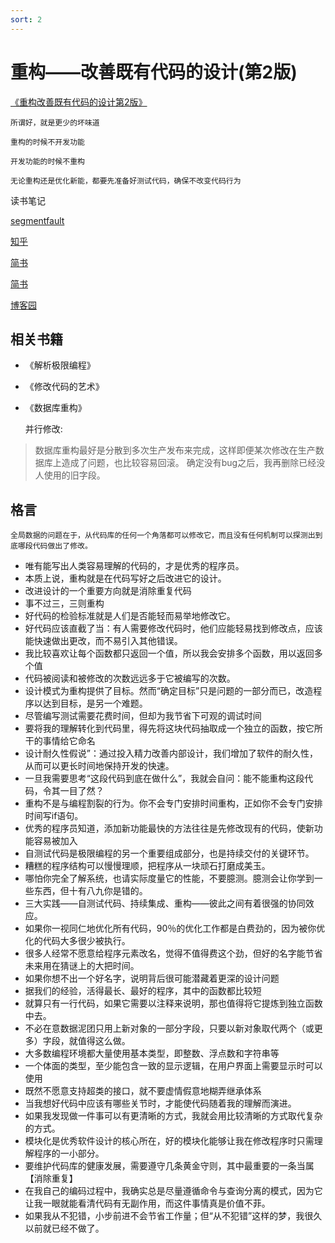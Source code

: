 ```yaml
---
sort: 2
---
```


# 重构——改善既有代码的设计(第2版)

[《重构改善既有代码的设计第2版》](https://refactoring.com/)

```danger
所谓好，就是更少的坏味道

重构的时候不开发功能

开发功能的时候不重构

无论重构还是优化新能，都要先准备好测试代码，确保不改变代码行为
```

读书笔记

[segmentfault](https://segmentfault.com/a/1190000011460556)

[知乎](https://zhuanlan.zhihu.com/p/338146387)

[简书](https://www.jianshu.com/p/13c3640db848)

[简书](https://www.jianshu.com/p/1156006f00f9)

[博客园](https://www.cnblogs.com/pikaqiu/p/14275819.html)


## 相关书籍

* 《解析极限编程》
* 《修改代码的艺术》
* 《数据库重构》
  
    并行修改:
> 数据库重构最好是分散到多次生产发布来完成，这样即便某次修改在生产数据库上造成了问题，也比较容易回滚。
> 确定没有bug之后，我再删除已经没人使用的旧字段。


## 格言

```danger
全局数据的问题在于，从代码库的任何一个角落都可以修改它，而且没有任何机制可以探测出到底哪段代码做出了修改。
```

* 唯有能写出人类容易理解的代码的，才是优秀的程序员。
* 本质上说，重构就是在代码写好之后改进它的设计。
* 改进设计的一个重要方向就是消除重复代码
* 事不过三，三则重构
* 好代码的检验标准就是人们是否能轻而易举地修改它。
* 好代码应该直截了当：有人需要修改代码时，他们应能轻易找到修改点，应该能快速做出更改，而不易引入其他错误。
* 我比较喜欢让每个函数都只返回一个值，所以我会安排多个函数，用以返回多个值
* 代码被阅读和被修改的次数远远多于它被编写的次数。
* 设计模式为重构提供了目标。然而“确定目标”只是问题的一部分而已，改造程序以达到目标，是另一个难题。
* 尽管编写测试需要花费时间，但却为我节省下可观的调试时间
* 要将我的理解转化到代码里，得先将这块代码抽取成一个独立的函数，按它所干的事情给它命名
* 设计耐久性假说”：通过投入精力改善内部设计，我们增加了软件的耐久性，从而可以更长时间地保持开发的快速。
* 一旦我需要思考“这段代码到底在做什么”，我就会自问：能不能重构这段代码，令其一目了然？
* 重构不是与编程割裂的行为。你不会专门安排时间重构，正如你不会专门安排时间写if语句。
* 优秀的程序员知道，添加新功能最快的方法往往是先修改现有的代码，使新功能容易被加入
* 自测试代码是极限编程的另一个重要组成部分，也是持续交付的关键环节。
* 糟糕的程序结构可以慢慢理顺，把程序从一块顽石打磨成美玉。
* 哪怕你完全了解系统，也请实际度量它的性能，不要臆测。臆测会让你学到一些东西，但十有八九你是错的。
* 三大实践——自测试代码、持续集成、重构——彼此之间有着很强的协同效应。
* 如果你一视同仁地优化所有代码，90％的优化工作都是白费劲的，因为被你优化的代码大多很少被执行。
* 很多人经常不愿意给程序元素改名，觉得不值得费这个劲，但好的名字能节省未来用在猜谜上的大把时间。
* 如果你想不出一个好名字，说明背后很可能潜藏着更深的设计问题
* 据我们的经验，活得最长、最好的程序，其中的函数都比较短
* 就算只有一行代码，如果它需要以注释来说明，那也值得将它提炼到独立函数中去。
* 不必在意数据泥团只用上新对象的一部分字段，只要以新对象取代两个（或更多）字段，就值得这么做。
* 大多数编程环境都大量使用基本类型，即整数、浮点数和字符串等
* 一个体面的类型，至少能包含一致的显示逻辑，在用户界面上需要显示时可以使用
* 既然不愿意支持超类的接口，就不要虚情假意地糊弄继承体系
* 当我想好代码中应该有哪些关节时，才能使代码随着我的理解而演进。
* 如果我发现做一件事可以有更清晰的方式，我就会用比较清晰的方式取代复杂的方式。
* 模块化是优秀软件设计的核心所在，好的模块化能够让我在修改程序时只需理解程序的一小部分。
* 要维护代码库的健康发展，需要遵守几条黄金守则，其中最重要的一条当属【消除重复】
* 在我自己的编码过程中，我确实总是尽量遵循命令与查询分离的模式，因为它让我一眼就能看清代码有无副作用，而这件事情真是价值不菲。
* 如果我从不犯错，小步前进不会节省工作量；但“从不犯错”这样的梦，我很久以前就已经不做了。
